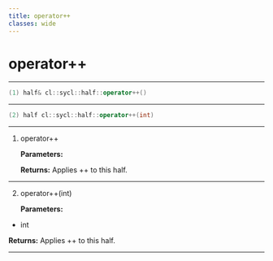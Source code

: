 ```yaml
---
title: operator++
classes: wide
---
```

# operator++

---

```cpp
(1) half& cl::sycl::half::operator++()
```

---

```cpp
(2) half cl::sycl::half::operator++(int)
```

---

1. operator++ 

   **Parameters:**

   **Returns:** Applies ++ to this half. 

---

2. operator++(int)

   **Parameters:**

  * int 

   

   **Returns:** Applies ++ to this half. 

---

